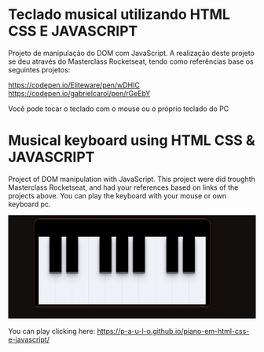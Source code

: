 # Teclado musical utilizando HTML CSS E JAVASCRIPT

Projeto de manipulação do DOM com JavaScript.
A realização deste projeto se deu através do Masterclass Rocketseat,
tendo como referências base os seguintes projetos:

https://codepen.io/Eliteware/pen/wDHIC <br />
https://codepen.io/gabrielcarol/pen/rGeEbY

Você pode tocar o teclado com o mouse ou o próprio teclado do PC

# Musical keyboard using HTML CSS & JAVASCRIPT

Project of DOM manipulation with JavaScript.
This project were did troughth Masterclass Rocketseat,
and had your references based on links of the projects above.
You can play the keyboard with your mouse or own keyboard pc.

<img src="assets/images/Piano.jpg">

You can play clicking here: https://p-a-u-l-o.github.io/piano-em-html-css-e-javascript/
